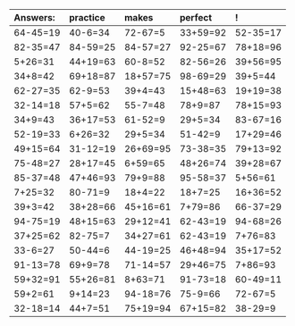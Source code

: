 | Answers: | practice | makes | perfect | ! |
| :--- | :--- | :--- | :--- | :--- |
| 64-45=19 | 40-6=34 | 72-67=5 | 33+59=92 | 52-35=17 | 
| 82-35=47 | 84-59=25 | 84-57=27 | 92-25=67 | 78+18=96 | 
| 5+26=31 | 44+19=63 | 60-8=52 | 82-56=26 | 39+56=95 | 
| 34+8=42 | 69+18=87 | 18+57=75 | 98-69=29 | 39+5=44 | 
| 62-27=35 | 62-9=53 | 39+4=43 | 15+48=63 | 19+19=38 | 
| 32-14=18 | 57+5=62 | 55-7=48 | 78+9=87 | 78+15=93 | 
| 34+9=43 | 36+17=53 | 61-52=9 | 29+5=34 | 83-67=16 | 
| 52-19=33 | 6+26=32 | 29+5=34 | 51-42=9 | 17+29=46 | 
| 49+15=64 | 31-12=19 | 26+69=95 | 73-38=35 | 79+13=92 | 
| 75-48=27 | 28+17=45 | 6+59=65 | 48+26=74 | 39+28=67 | 
| 85-37=48 | 47+46=93 | 79+9=88 | 95-58=37 | 5+56=61 | 
| 7+25=32 | 80-71=9 | 18+4=22 | 18+7=25 | 16+36=52 | 
| 39+3=42 | 38+28=66 | 45+16=61 | 7+79=86 | 66-37=29 | 
| 94-75=19 | 48+15=63 | 29+12=41 | 62-43=19 | 94-68=26 | 
| 37+25=62 | 82-75=7 | 34+27=61 | 62-43=19 | 7+76=83 | 
| 33-6=27 | 50-44=6 | 44-19=25 | 46+48=94 | 35+17=52 | 
| 91-13=78 | 69+9=78 | 71-14=57 | 29+46=75 | 7+86=93 | 
| 59+32=91 | 55+26=81 | 8+63=71 | 91-73=18 | 60-49=11 | 
| 59+2=61 | 9+14=23 | 94-18=76 | 75-9=66 | 72-67=5 | 
| 32-18=14 | 44+7=51 | 75+19=94 | 67+15=82 | 38-29=9 | 

